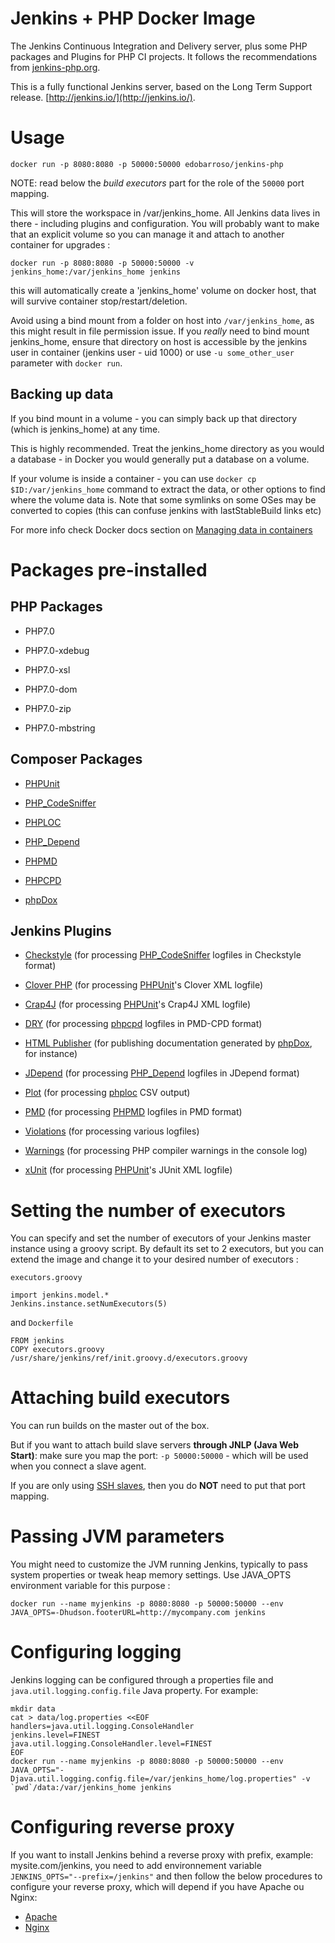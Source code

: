 # Jenkins + PHP Docker Image

The Jenkins Continuous Integration and Delivery server, plus some PHP packages and Plugins for PHP CI projects. It follows the recommendations from [jenkins-php.org](http://jenkins-php.org/index.html).

This is a fully functional Jenkins server, based on the Long Term Support release.
[http://jenkins.io/](http://jenkins.io/).

# Usage

```
docker run -p 8080:8080 -p 50000:50000 edobarroso/jenkins-php
```

NOTE: read below the _build executors_ part for the role of the `50000` port mapping.

This will store the workspace in /var/jenkins_home. All Jenkins data lives in there - including plugins and configuration.
You will probably want to make that an explicit volume so you can manage it and attach to another container for upgrades :

```
docker run -p 8080:8080 -p 50000:50000 -v jenkins_home:/var/jenkins_home jenkins
```

this will automatically create a 'jenkins_home' volume on docker host, that will survive container stop/restart/deletion. 

Avoid using a bind mount from a folder on host into `/var/jenkins_home`, as this might result in file permission issue. If you _really_ need to bind mount jenkins_home, ensure that directory on host is accessible by the jenkins user in container (jenkins user - uid 1000) or use `-u some_other_user` parameter with `docker run`.

## Backing up data

If you bind mount in a volume - you can simply back up that directory
(which is jenkins_home) at any time.

This is highly recommended. Treat the jenkins_home directory as you would a database - in Docker you would generally put a database on a volume.

If your volume is inside a container - you can use ```docker cp $ID:/var/jenkins_home``` command to extract the data, or other options to find where the volume data is.
Note that some symlinks on some OSes may be converted to copies (this can confuse jenkins with lastStableBuild links etc)

For more info check Docker docs section on [Managing data in containers](https://docs.docker.com/engine/tutorials/dockervolumes/)

# Packages pre-installed

## PHP Packages

- PHP7.0

- PHP7.0-xdebug

- PHP7.0-xsl

- PHP7.0-dom

- PHP7.0-zip

- PHP7.0-mbstring

## Composer Packages

- [PHPUnit](https://phpunit.de/)

- [PHP_CodeSniffer](https://github.com/squizlabs/PHP_CodeSniffer)

- [PHPLOC](https://github.com/sebastianbergmann/phploc)

- [PHP_Depend](http://pdepend.org/)

- [PHPMD](http://phpmd.org/)

- [PHPCPD](https://github.com/sebastianbergmann/phpcpd)

- [phpDox](http://phpdox.de/)

## Jenkins Plugins

- [Checkstyle](http://wiki.jenkins-ci.org/display/JENKINS/Checkstyle+Plugin) (for processing [PHP_CodeSniffer](https://github.com/squizlabs/PHP_CodeSniffer) logfiles in Checkstyle format)

- [Clover PHP](http://wiki.jenkins-ci.org/display/JENKINS/Clover+PHP+Plugin) (for processing [PHPUnit](https://phpunit.de/)'s Clover XML logfile)

- [Crap4J](http://wiki.jenkins-ci.org/display/JENKINS/Crap4J+Plugin) (for processing [PHPUnit](https://phpunit.de/)'s Crap4J XML logfile)

- [DRY](http://wiki.jenkins-ci.org/display/JENKINS/DRY+Plugin) (for processing [phpcpd](https://github.com/sebastianbergmann/phpcpd) logfiles in PMD-CPD format)

- [HTML Publisher](http://wiki.jenkins-ci.org/display/JENKINS/HTML+Publisher+Plugin) (for publishing documentation generated by [phpDox](http://phpdox.de/), for instance)

- [JDepend](http://wiki.jenkins-ci.org/display/JENKINS/JDepend+Plugin) (for processing [PHP_Depend](http://pdepend.org/) logfiles in JDepend format)

- [Plot](http://wiki.jenkins-ci.org/display/JENKINS/Plot+Plugin) (for processing [phploc](https://github.com/sebastianbergmann/phploc) CSV output)

- [PMD](http://wiki.jenkins-ci.org/display/JENKINS/PMD+Plugin) (for processing [PHPMD](http://phpmd.org/) logfiles in PMD format)

- [Violations](http://wiki.jenkins-ci.org/display/JENKINS/Violations) (for processing various logfiles)

- [Warnings](https://wiki.jenkins-ci.org/display/JENKINS/Warnings+Plugin) (for processing PHP compiler warnings in the console log)

- [xUnit](http://wiki.jenkins-ci.org/display/JENKINS/xUnit+Plugin) (for processing [PHPUnit](https://phpunit.de/)'s JUnit XML logfile)

# Setting the number of executors

You can specify and set the number of executors of your Jenkins master instance using a groovy script. By default its set to 2 executors, but you can extend the image and change it to your desired number of executors :

`executors.groovy`
```
import jenkins.model.*
Jenkins.instance.setNumExecutors(5)
```

and `Dockerfile`

```
FROM jenkins
COPY executors.groovy /usr/share/jenkins/ref/init.groovy.d/executors.groovy
```


# Attaching build executors

You can run builds on the master out of the box.

But if you want to attach build slave servers **through JNLP (Java Web Start)**: make sure you map the port: ```-p 50000:50000``` - which will be used when you connect a slave agent.

If you are only using [SSH slaves](https://wiki.jenkins-ci.org/display/JENKINS/SSH+Slaves+plugin), then you do **NOT** need to put that port mapping.

# Passing JVM parameters

You might need to customize the JVM running Jenkins, typically to pass system properties or tweak heap memory settings. Use JAVA_OPTS environment
variable for this purpose :

```
docker run --name myjenkins -p 8080:8080 -p 50000:50000 --env JAVA_OPTS=-Dhudson.footerURL=http://mycompany.com jenkins
```

# Configuring logging

Jenkins logging can be configured through a properties file and `java.util.logging.config.file` Java property.
For example:

```
mkdir data
cat > data/log.properties <<EOF
handlers=java.util.logging.ConsoleHandler
jenkins.level=FINEST
java.util.logging.ConsoleHandler.level=FINEST
EOF
docker run --name myjenkins -p 8080:8080 -p 50000:50000 --env JAVA_OPTS="-Djava.util.logging.config.file=/var/jenkins_home/log.properties" -v `pwd`/data:/var/jenkins_home jenkins
```

# Configuring reverse proxy
If you want to install Jenkins behind a reverse proxy with prefix, example: mysite.com/jenkins, you need to add environnement variable `JENKINS_OPTS="--prefix=/jenkins"` and then follow the below procedures to configure your reverse proxy, which will depend if you have Apache ou Nginx:
- [Apache](https://wiki.jenkins-ci.org/display/JENKINS/Running+Jenkins+behind+Apache)
- [Nginx](https://wiki.jenkins-ci.org/display/JENKINS/Jenkins+behind+an+NGinX+reverse+proxy)